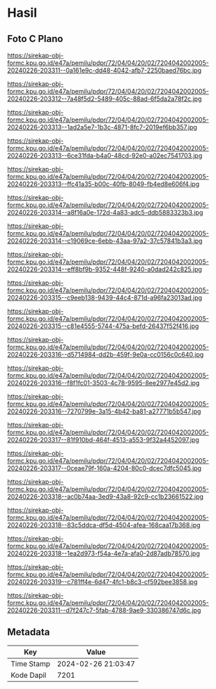 # Hasil

## Foto C Plano

https://sirekap-obj-formc.kpu.go.id/e47a/pemilu/pdpr/72/04/04/20/02/7204042002005-20240226-203311--0a161e9c-dd48-4042-afb7-2250baed76bc.jpg

https://sirekap-obj-formc.kpu.go.id/e47a/pemilu/pdpr/72/04/04/20/02/7204042002005-20240226-203312--7a48f5d2-5489-405c-88ad-6f5da2a78f2c.jpg

https://sirekap-obj-formc.kpu.go.id/e47a/pemilu/pdpr/72/04/04/20/02/7204042002005-20240226-203313--1ad2a5e7-1b3c-4871-8fc7-2019ef6bb357.jpg

https://sirekap-obj-formc.kpu.go.id/e47a/pemilu/pdpr/72/04/04/20/02/7204042002005-20240226-203313--6ce31fda-b4a0-48cd-92e0-a02ec7541703.jpg

https://sirekap-obj-formc.kpu.go.id/e47a/pemilu/pdpr/72/04/04/20/02/7204042002005-20240226-203313--ffc41a35-b00c-40fb-8049-fb4ed8e606f4.jpg

https://sirekap-obj-formc.kpu.go.id/e47a/pemilu/pdpr/72/04/04/20/02/7204042002005-20240226-203314--a8f16a0e-172d-4a83-adc5-ddb5883323b3.jpg

https://sirekap-obj-formc.kpu.go.id/e47a/pemilu/pdpr/72/04/04/20/02/7204042002005-20240226-203314--c19069ce-6ebb-43aa-97a2-37c57841b3a3.jpg

https://sirekap-obj-formc.kpu.go.id/e47a/pemilu/pdpr/72/04/04/20/02/7204042002005-20240226-203314--eff8bf9b-9352-448f-9240-a0dad242c825.jpg

https://sirekap-obj-formc.kpu.go.id/e47a/pemilu/pdpr/72/04/04/20/02/7204042002005-20240226-203315--c9eeb138-9439-44c4-871d-a96fa23013ad.jpg

https://sirekap-obj-formc.kpu.go.id/e47a/pemilu/pdpr/72/04/04/20/02/7204042002005-20240226-203315--c81e4555-5744-475a-befd-26437f52f416.jpg

https://sirekap-obj-formc.kpu.go.id/e47a/pemilu/pdpr/72/04/04/20/02/7204042002005-20240226-203316--d5714984-dd2b-459f-9e0a-cc0156c0c640.jpg

https://sirekap-obj-formc.kpu.go.id/e47a/pemilu/pdpr/72/04/04/20/02/7204042002005-20240226-203316--f8f1fc01-3503-4c78-9595-8ee2977e45d2.jpg

https://sirekap-obj-formc.kpu.go.id/e47a/pemilu/pdpr/72/04/04/20/02/7204042002005-20240226-203316--7270799e-3a15-4b42-ba81-a27771b5b547.jpg

https://sirekap-obj-formc.kpu.go.id/e47a/pemilu/pdpr/72/04/04/20/02/7204042002005-20240226-203317--81f910bd-464f-4513-a553-9f32a4452097.jpg

https://sirekap-obj-formc.kpu.go.id/e47a/pemilu/pdpr/72/04/04/20/02/7204042002005-20240226-203317--0ceae79f-160a-4204-80c0-dcec7dfc5045.jpg

https://sirekap-obj-formc.kpu.go.id/e47a/pemilu/pdpr/72/04/04/20/02/7204042002005-20240226-203318--ac0b74aa-3ed9-43a8-92c9-cc1b23661522.jpg

https://sirekap-obj-formc.kpu.go.id/e47a/pemilu/pdpr/72/04/04/20/02/7204042002005-20240226-203318--83c5ddca-df5d-4504-afea-168caa17b368.jpg

https://sirekap-obj-formc.kpu.go.id/e47a/pemilu/pdpr/72/04/04/20/02/7204042002005-20240226-203318--1ea2d973-f54a-4e7a-afa0-2d87adb78570.jpg

https://sirekap-obj-formc.kpu.go.id/e47a/pemilu/pdpr/72/04/04/20/02/7204042002005-20240226-203319--c781ff4e-6d47-4fc1-b8c3-cf592bee3858.jpg

https://sirekap-obj-formc.kpu.go.id/e47a/pemilu/pdpr/72/04/04/20/02/7204042002005-20240226-203311--d7f247c7-5fab-4788-9ae9-330386747d6c.jpg


## Metadata

| Key        | Value               |
| ---------- | ------------------- |
| Time Stamp | 2024-02-26 21:03:47 |
| Kode Dapil | 7201                |



